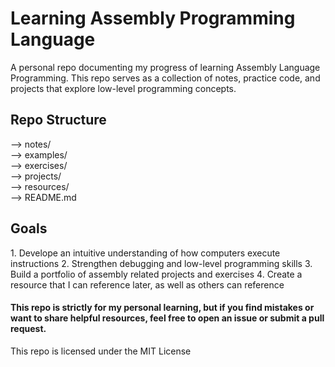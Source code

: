 <h1>Learning Assembly Programming Language</h1>
A personal repo documenting my progress of learning Assembly Language Programming. This repo serves as a collection of notes, practice code, and projects that explore low-level programming concepts.

<h2>Repo Structure</h2>
--> notes/     <br>
--> examples/  <br>
--> exercises/ <br>  
--> projects/  <br>
--> resources/ <br>
--> README.md 

<h2>Goals</h2>
1. Develope an intuitive understanding of how computers execute instructions
2. Strengthen debugging and low-level programming skills
3. Build a portfolio of assembly related projects and exercises
4. Create a resource that I can reference later, as well as others can reference

<h4>This repo is strictly for my personal learning, but if you find mistakes or want to share helpful resources, feel free to open an issue or submit a pull request.</h4>

This repo is licensed under the MIT License

